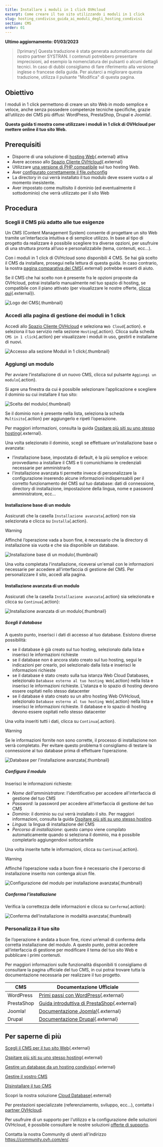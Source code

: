 ```yaml
---
title: Installare i moduli in 1 click OVHcloud
excerpt: Come creare il tuo sito utilizzando i moduli in 1 click
slug: hosting_condiviso_guida_ai_moduli_degli_hosting_condivisi
section: CMS
order: 01
---
```


**Ultimo aggiornamento: 01/03/2023**

> [!primary]
> Questa traduzione è stata generata automaticamente dal nostro partner SYSTRAN. I contenuti potrebbero presentare imprecisioni, ad esempio la nomenclatura dei pulsanti o alcuni dettagli tecnici. In caso di dubbi consigliamo di fare riferimento alla versione inglese o francese della guida. Per aiutarci a migliorare questa traduzione, utilizza il pulsante "Modifica" di questa pagina.
>

## Obiettivo

I moduli in 1 click permettono di creare un sito Web in modo semplice e veloce, anche senza possedere competenze tecniche specifiche, grazie all’utilizzo dei CMS più diffusi: WordPress, PrestaShop, Drupal e Joomla!.

**Questa guida ti mostra come utilizzare i moduli in 1 click di OVHcloud per mettere online il tuo sito Web.**

## Prerequisiti

- Disporre di una soluzione di [hosting Web](https://www.ovhcloud.com/it/web-hosting/){.external} attiva
- Avere accesso allo [Spazio Cliente OVHcloud](https://www.ovh.com/auth/?action=gotomanager&from=https://www.ovh.it/&ovhSubsidiary=it){.external}
- Utilizzare [una versione di PHP compatibile](https://docs.ovh.com/it/hosting/configura_php_sul_tuo_hosting_web_condiviso_2014_ovh/) sul tuo hosting Web.
- Aver [configurato correttamente il file.ovhconfig](https://docs.ovh.com/it/hosting/configurare-file-ovhconfig/)
- La directory in cui verrà installato il tuo modulo deve essere vuota o al momento inesistente.
- Aver impostato come multisito il dominio (ed eventualmente il sottodominio) che verrà utilizzato per il sito Web

## Procedura

### Scegli il CMS più adatto alle tue esigenze

Un CMS (Content Management System) consente di progettare un sito Web tramite un'interfaccia intuitiva e di semplice utilizzo. In base al tipo di progetto da realizzare è possibile scegliere tra diverse opzioni, per usufruire di una struttura pronta all’uso e personalizzabile (tema, contenuti, ecc...).

Con i moduli in 1 click di OVHcloud sono disponibili 4 CMS.  Se hai già scelto il CMS da installare, prosegui nella lettura di questa guida. In caso contrario, la nostra [pagina comparativa dei CMS](https://www.ovhcloud.com/it/web-hosting/uc-cms-comparison/){.external} potrebbe esserti di aiuto.

Se il CMS che hai scelto non è presente fra le opzioni proposte da OVHcloud, potrai installarlo manualmente nel tuo spazio di hosting, se compatibile con il piano attivato (per visualizzare le nostre offerte, [clicca qui](https://www.ovhcloud.com/it/web-hosting/){.external}).

![Logo dei CMS](images/CMS_logo.png){.thumbnail}

### Accedi alla pagina di gestione dei moduli in 1 click

Accedi allo [Spazio Cliente OVHcloud](https://www.ovh.com/auth/?action=gotomanager&from=https://www.ovh.it/&ovhSubsidiary=it) e seleziona `Web Cloud`{.action}. e seleziona il tuo servizio nella sezione `Hosting`{.action}. Clicca sulla scheda `CMS in 1 click`{.action} per visualizzare i moduli in uso, gestirli e installarne di nuovi.

![Accesso alla sezione Moduli in 1 click](images/access_to_the_1_click_modules_section.png){.thumbnail}

### Aggiungi un modulo

Per avviare l’installazione di un nuovo CMS, clicca sul pulsante `Aggiungi un modulo`{.action}.

Si apre una finestra da cui è possibile selezionare l’applicazione e scegliere il dominio su cui installare il tuo sito:

![Scelta del modulo](images/add_a_module.png){.thumbnail}

Se il dominio non è presente nella lista, seleziona la scheda `Multisito`{.action} per aggiungerlo e ripeti l’operazione.

Per maggiori informazioni, consulta la guida [Ospitare più siti su uno stesso hosting](https://docs.ovh.com/it/hosting/configurare-un-multisito-su-un-hosting-web/){.external}.

Una volta selezionato il dominio, scegli se effettuare un'installazione base o avanzata:

- l’installazione base, impostata di default, è la più semplice e veloce: provvediamo a installare il CMS e ti comunichiamo le credenziali necessarie per amministrarlo 
- l'installazione avanzata ti permette invece di personalizzare la configurazione inserendo alcune informazioni indispensabili per il corretto funzionamento del CMS sul tuo database: dati di connessione, directory di installazione, impostazione della lingua, nome e password amministratore, ecc…

#### Installazione base di un modulo

Assicurati che la casella `Installazione avanzata`{.action} non sia selezionata e clicca su `Installa`{.action}.

> [!warning]
>
> Affinché l’operazione vada a buon fine, è necessario che la directory di installazione sia vuota e che sia disponibile un database.
> 

![Installazione base di un modulo](images/choose_installation.png){.thumbnail}

Una volta completata l'installazione, riceverai un'email con le informazioni necessarie per accedere all'interfaccia di gestione del CMS. Per personalizzare il sito, accedi alla pagina.

#### Installazione avanzata di un modulo

Assicurati che la casella `Installazione avanzata`{.action} sia selezionata e clicca su `Continua`{.action}:

![Installazione avanzata di un modulo](images/advanced_installation.png){.thumbnail}

##### Scegli il database

A questo punto, inserisci i dati di accesso al tuo database. Esistono diverse possibilità:

- se il database è già creato sul tuo hosting, selezionalo dalla lista e inserisci le informazioni richieste
- se il database non è ancora stato creato sul tuo hosting, segui le indicazioni per crearlo, poi selezionalo dalla lista e inserisci le informazioni richieste
- se il database è stato creato sulla tua istanza Web Cloud Databases, selezionalo `Database esterno al tuo hosting Web`{.action} nella lista e inserisci le informazioni richieste. L'istanza e lo spazio di hosting devono essere ospitati nello stesso datacenter
- se il database è stato creato su un altro hosting Web OVHcloud, selezionalo `Database esterno al tuo hosting Web`{.action} nella lista e inserisci le informazioni richieste. Il database e lo spazio di hosting devono essere ospitati nello stesso datacenter

Una volta inseriti tutti i dati, clicca su `Continua`{.action}.

> [!warning]
>
> Se le informazioni fornite non sono corrette, il processo di installazione non verrà completato. Per evitare questo problema ti consigliamo di testare la connessione al tuo database prima di effettuare l’operazione.
> 

![Database per l'installazione avanzata](images/advanced_installation_database.png){.thumbnail}

##### Configura il modulo

Inserisci le informazioni richieste:

- *Nome dell'amministratore*: l'identificativo per accedere all'interfaccia di gestione del tuo CMS
- *Password*: la password per accedere all'interfaccia di gestione del tuo CMS
- *Dominio*: il dominio su cui verrà installato il sito. Per maggiori informazioni, consulta la guida [Ospitare più siti su uno stesso hosting](https://docs.ovh.com/it/hosting/configurare-un-multisito-su-un-hosting-web/).
- *Lingua*: la lingua di installazione del CMS
- *Percorso di installazione*: questo campo viene compilato automaticamente quando si seleziona il dominio, ma è possibile completarlo aggiungendovi sottocartelle

Una volta inserite tutte le informazioni, clicca su `Continua`{.action}.

> [!warning]
>
> Affinché l’operazione vada a buon fine è necessario che il percorso di installazione inserito non contenga alcun file.
> 

![Configurazione del modulo per installazione avanzata](images/advanced_installation_configuration.png){.thumbnail}

##### Conferma l'installazione

Verifica la correttezza delle informazioni e clicca su `Conferma`{.action}:

![Conferma dell’installazione in modalità avanzata](images/advanced_installation_summary.png){.thumbnail}

### Personalizza il tuo sito

Se l’operazione è andata a buon fine, ricevi un’email di conferma della corretta installazione del modulo. A questo punto, potrai accedere all’interfaccia di gestione per modificare il tema del tuo sito Web e pubblicare i primi contenuti.

Per maggiori informazioni sulle funzionalità disponibili ti consigliamo di consultare la pagina ufficiale del tuo CMS, in cui potrai trovare tutta la documentazione necessaria per realizzare il tuo progetto.

|CMS|Documentazione Ufficiale|
|---|---|
|WordPress|[Primi passi con WordPress](https://codex.wordpress.org/it:Primi_passi_con_WordPress){.external}|
|PrestaShop|[Guida introduttiva di PrestaShop](https://docs.prestashop-project.org/1.7-documentation/getting-started+introduttiva+di+PrestaShop+1.7){.external}|
|Joomla!|[Documentazione Joomla!](https://docs.joomla.org/Joomla_info_page/it-IT){.external}|
|Drupal|[Documentazione Drupal](http://www.drupal.it/home-documentazione){.external}|

## Per saperne di più

[Scegli il CMS per il tuo sito Web](https://www.ovhcloud.com/it/web-hosting/uc-cms-comparison/){.external}

[Ospitare più siti su uno stesso hosting](https://docs.ovh.com/it/hosting/configurare-un-multisito-su-un-hosting-web/){.external}

[Gestire un database da un hosting condiviso](https://docs.ovh.com/it/hosting/gestisci_un_database_dal_tuo_hosting_condiviso/){.external}

[Gestire il vostro CMS](https://docs.ovh.com/it/hosting/1-click-module-management/)

[Disinstallare il tuo CMS](https://docs.ovh.com/it/hosting/1-click-module-management/#step-3-elimina-il-tuo-modulo)

Scopri la nostra soluzione [Cloud Database](https://www.ovh.it/cloud/cloud-databases/){.external}

Per prestazioni specializzate (referenziamento, sviluppo, ecc...), contatta i [partner OVHcloud](https://partner.ovhcloud.com/it/).

Per usufruire di un supporto per l'utilizzo e la configurazione delle soluzioni OVHcloud, è possibile consultare le nostre soluzioni [offerte di supporto](https://www.ovhcloud.com/it/support-levels/).

Contatta la nostra Community di utenti all'indirizzo <https://community.ovh.com/en/>.
